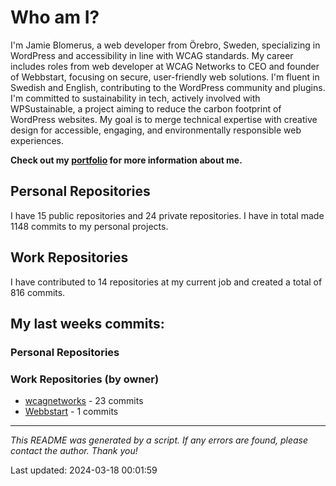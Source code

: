 # Who am I?
I'm Jamie Blomerus, a web developer from Örebro, Sweden, specializing in WordPress and accessibility in line with WCAG standards. My career includes roles from web developer at WCAG Networks to CEO and founder of Webbstart, focusing on secure, user-friendly web solutions. I'm fluent in Swedish and English, contributing to the WordPress community and plugins. I'm committed to sustainability in tech, actively involved with WPSustainable, a project aiming to reduce the carbon footprint of WordPress websites. My goal is to merge technical expertise with creative design for accessible, engaging, and environmentally responsible web experiences.

**Check out my [portfolio](jamie.blomerus.se) for more information about me.**

## Personal Repositories
I have 15 public repositories and 24 private repositories. I have in total made 1148 commits to my personal projects.

## Work Repositories
I have contributed to 14 repositories at my current job and created a total of 816 commits.
## My last weeks commits:
### Personal Repositories

### Work Repositories (by owner)
* [wcagnetworks](https://github.com/wcagnetworks) - 23 commits
* [Webbstart](https://github.com/Webbstart) - 1 commits

---

*This README was generated by a script. If any errors are found, please contact the author. Thank you!*

Last updated: 2024-03-18 00:01:59